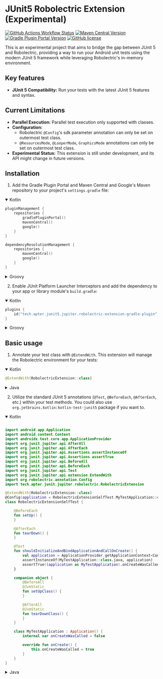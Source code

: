 # JUnit5 Robolectric Extension (Experimental)

[![GitHub Actions Workflow Status](https://img.shields.io/github/actions/workflow/status/apter-tech/junit5-robolectric-extension/build.yml?branch=main)](https://github.com/apter-tech/junit5-robolectric-extension/actions/workflows/build.yml?query=branch%3Amain)
[![Maven Central Version](https://img.shields.io/maven-central/v/tech.apter.junit5.jupiter/robolectric-extension)](https://central.sonatype.com/search?q=tech.apter.junit5.jupiter)
[![Gradle Plugin Portal Version](https://img.shields.io/gradle-plugin-portal/v/tech.apter.junit5.jupiter.robolectric-extension-gradle-plugin)](https://plugins.gradle.org/plugin/tech.apter.junit5.jupiter.robolectric-extension-gradle-plugin)
[![GitHub license](https://img.shields.io/badge/license-Apache%20License%202.0-blue.svg?style=flat)](https://www.apache.org/licenses/LICENSE-2.0)

This is an experimental project that aims to bridge the gap between JUnit 5 and Robolectric,
providing a way to run your Android unit tests using the modern JUnit 5 framework while leveraging
Robolectric's in-memory environment.

## Key features

* **JUnit 5 Compatibility:** Run your tests with the latest JUnit 5 features and syntax.

## Current Limitations

* **Parallel Execution:** Parallel test execution only supported with classes.
* **Configuration:**
    * Robolectric `@Config`'s sdk parameter annotation can only be set on outermost test class.
    * `@ResourcesMode`, `@LooperMode`, `GraphicsMode` annotations can only be set on outermost test
      class.
* **Experimental Status:** This extension is still under development, and its API might change in
  future versions.

## Installation

1. Add the Gradle Plugin Portal and Maven Central and Google's Maven repository to your project's
   `settings.gradle` file:

<details open>
<summary>Kotlin</summary>

```kotlin
pluginManagement {
    repositories {
        gradlePluginPortal()
        mavenCentral()
        google()
    }
}

dependencyResolutionManagement {
    repositories {
        mavenCentral()
        google()
    }
}
```

</details>

<details>
<summary>Groovy</summary>

```groovy
pluginManagement {
    repositories {
        gradlePluginPortal()
        mavenCentral()
        google()
    }
}

dependencyResolutionManagement {
    repositories {
        mavenCentral()
        google()
    }
}
```

</details>

2. Enable JUnit Platform Launcher Interceptors and add the dependency to your app or library
   module's `build.gradle`:

<details open>
<summary>Kotlin</summary>

```kotlin
plugins {
    id("tech.apter.junit5.jupiter.robolectric-extension-gradle-plugin") version ("<latest.release>")
}
```

</details>

<details>
<summary>Groovy</summary>

```groovy
plugins {
    id 'tech.apter.junit5.jupiter.robolectric-extension-gradle-plugin' version '<latest.release>'
}
```

</details>

## Basic usage

1. Annotate your test class with `@ExtendWith`. This extension will manage the Robolectric
   environment for your tests:

<details open>
<summary>Kotlin</summary>

```kotlin
@ExtendWith(RobolectricExtension::class)
```

</details>

<details>
<summary>Java</summary>

```java
@ExtendWith(RobolectricExtension.class)
```

</details>

2. Utilize the standard JUnit 5 annotations (`@Test`, `@BeforeEach`, `@AfterEach`, etc.) within your
   test methods. You could also use `org.jetbrains.kotlin:kotlin-test-junit5` package if you want
   to.

<details open>
<summary>Kotlin</summary>

```kotlin

import android.app.Application
import android.content.Context
import androidx.test.core.app.ApplicationProvider
import org.junit.jupiter.api.AfterAll
import org.junit.jupiter.api.AfterEach
import org.junit.jupiter.api.Assertions.assertInstanceOf
import org.junit.jupiter.api.Assertions.assertTrue
import org.junit.jupiter.api.BeforeAll
import org.junit.jupiter.api.BeforeEach
import org.junit.jupiter.api.Test
import org.junit.jupiter.api.extension.ExtendWith
import org.robolectric.annotation.Config
import tech.apter.junit.jupiter.robolectric.RobolectricExtension

@ExtendWith(RobolectricExtension::class)
@Config(application = RobolectricExtensionSelfTest.MyTestApplication::class)
class RobolectricExtensionSelfTest {

    @BeforeEach
    fun setUp() {
    }

    @AfterEach
    fun tearDown() {
    }

    @Test
    fun shouldInitializeAndBindApplicationAndCallOnCreate() {
        val application = ApplicationProvider.getApplicationContext<Context>()
        assertInstanceOf(MyTestApplication::class.java, application)
        assertTrue((application as MyTestApplication).onCreateWasCalled)
    }

    companion object {
        @BeforeAll
        @JvmStatic
        fun setUpClass() {
        }

        @AfterAll
        @JvmStatic
        fun tearDownClass() {
        }
    }

    class MyTestApplication : Application() {
        internal var onCreateWasCalled = false

        override fun onCreate() {
            this.onCreateWasCalled = true
        }
    }
}

```

</details>

<details>
<summary>Java</summary>

```java

import android.app.Application;

import androidx.test.core.app.ApplicationProvider;

import org.junit.jupiter.api.AfterAll;
import org.junit.jupiter.api.AfterEach;
import org.junit.jupiter.api.Assertions.assertInstanceOf;
import org.junit.jupiter.api.Assertions.assertTrue;
import org.junit.jupiter.api.BeforeAll;
import org.junit.jupiter.api.BeforeEach;
import org.junit.jupiter.api.Test;
import org.junit.jupiter.api.extension.ExtendWith;
import org.robolectric.annotation.Config;

import tech.apter.junit.jupiter.robolectric.RobolectricExtension;

import static org.junit.jupiter.api.Assertions.assertInstanceOf;
import static org.junit.jupiter.api.Assertions.assertTrue;

@ExtendWith(RobolectricExtension.class)
@Config(application = RobolectricExtensionSelfTest.MyTestApplication::class)
public class RobolectricExtensionSelfTest {

    @BeforeEach
    public void setUp() {
    }

    @AfterEach
    public void tearDown() {
    }

    @Test
    public void shouldInitializeAndBindApplicationAndCallOnCreate() {
        final Application application = ApplicationProvider.getApplicationContext();
        assertInstanceOf(MyTestApplication.class, application);
        assertTrue(((MyTestApplication) application).onCreateWasCalled);
    }

    @BeforeAll
    public static void setUpClass() {
    }

    @AfterAll
    public static void tearDownClass() {
    }

    static class MyTestApplication extends Application {
        public boolean onCreateWasCalled = false;

        @Override
        public void onCreate() {
            this.onCreateWasCalled = true;
        }
    }
}

```

</details>
